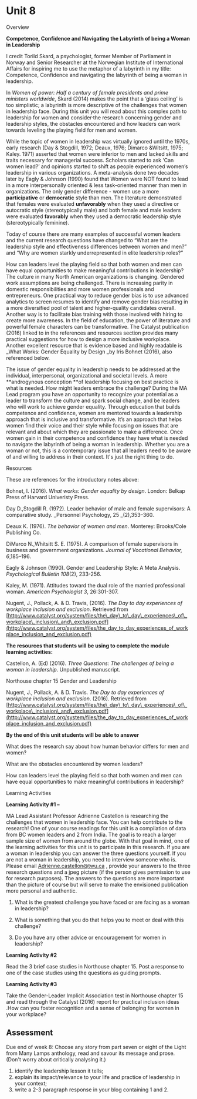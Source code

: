 # Unit 8

Overview

**Competence, Confidence and Navigating the Labyrinth of being a Woman in Leadership**

I credit Torild Skard, a psychologist, former Member of Parliament in Norway and Senior Researcher at the Norwegian Institute of International Affairs for inspiring me to use the metaphor of a labyrinth in my title: Competence, Confidence and navigating the labyrinth of being a woman in leadership.

In _Women of power: Half a century of female presidents and prime ministers worldwide_, Skard \(2014\) makes the point that  a ‘glass ceiling’ is too simplistic; a labyrinth is more descriptive of the challenges that women in leadership face. During this unit you will read about this complex path to leadership for women and consider·the research concerning gender and leadership styles, the obstacles encountered and how leaders can work towards leveling the playing field for men and women.

While the topic of women in leadership was virtually ignored until the 1970s, early research \(Day & Stogdill, 1972; Deaux, 1976; Dimarco &Witsitt, 1975; Kaley. 1971\) asserted that women were inferior to men and lacked skills and traits necessary for managerial success. Scholars started to ask ‘Can women lead?’ and opinions started to shift as people experienced women’s leadership in various organizations. A meta-analysis done two decades later by Eagly & Johnson \(1990\) found that Women were NOT found to lead in a more interpersonally oriented & less task-oriented manner than men in organizations. The only gender difference - women use a more **participative** or **democratic** style than men. The literature demonstrated that females were evaluated **unfavorably** when they used a directive or autocratic style \(stereotypically male\) and both female and male leaders were evaluated **favorably** when they used a democratic leadership style \(stereotypically feminine\).

Today of course there are many examples of successful women leaders and the current research questions have changed to “What are the leadership style and effectiveness differences between women and men?” and “Why are women starkly underrepresented in elite leadership roles?”

How can leaders level the playing field so that both women and men can have equal opportunities to make meaningful contributions in leadership? The culture in many North American organizations is changing. Gendered work assumptions are being challenged. There is increasing parity in domestic responsibilities and more women professionals and entrepreneurs. One practical way to reduce gender bias is to use advanced analytics to screen resumes to identify and remove gender bias resulting in a more diversified pool of talent and higher-quality candidates overall. Another way is to facilitate bias training with those involved with hiring to create more awareness. In the field of education, the power of literature and powerful female characters can be transformative.  The Catalyst publication \(2016\) linked to in the references and resources section provides many practical suggestions for how to design a more inclusive workplace.  Another excellent resource that is evidence based and highly readable is \_What Works: Gender Equality by Design \_by Iris Bohnet \(2016\), also referenced below.

The issue of gender equality in leadership needs to be addressed at the individual, interpersonal, organizational and societal levels. A more **androgynous conception **of leadership focusing on best practice is what is needed. How might leaders embrace the challenge? During the MA Lead program you have an opportunity to recognize your potential as a leader to transform the culture and spark social change, and be leaders who will work to achieve gender equality. Through education that builds competence and confidence, women are mentored towards a leadership approach that is inclusive and transformative. It’s an approach that helps women find their voice and their style while focusing on issues that are relevant and about which they are passionate to make a difference. Once women gain in their competence and confidence they have what is needed to navigate the labyrinth of being a woman in leadership. Whether you are a woman or not, this is a contemporary issue that all leaders need to be aware of and willing to address in their context.  It's just the right thing to do.

Resources

These are references for the introductory notes above:

Bohnet, I. \(2016\). _What works: Gender equality by design_. London: Belkap Press of Harvard Univeristy Press.

Day D.,Stogdill R. \(1972\). Leader behavior of male and female supervisors: A comparative study. _Personnel Psychology, 25 _\(2\),353–360.

Deaux K. \(1976\). _The behavior of women and men_. Monterey: Brooks/Cole Publishing Co.

DiMarco N.,Whitsitt S. E. \(1975\). A comparison of female supervisors in business and government organizations. _Journal of Vocational Behavior, 6_,185–196.

Eagly & Johnson \(1990\). Gender and Leadership Style: A Meta Analysis. _Psychological Bulletin_ _108_\(2\), 233-256.

Kaley, M. \(1971\). Attitudes toward the dual role of the married professional woman. _American Psychologist 3_, 26:301-307.

Nugent, J., Pollack, A. & D. Travis, \(2016\). _The Day to day experiences of workplace inclusion and exclusion_. Retrieved from [http://www.catalyst.org/system/files/the\_day\_to\_day\_experiences\_of\_workplace\_inclusion\_and\_exclusion.pdf](http://www.catalyst.org/system/files/the_day_to_day_experiences_of_workplace_inclusion_and_exclusion.pdf)

**The resources that students will be using to complete the module learning activities:**

Castellon, A. \(Ed\) \(2016\). _Three Questions: The challenges of being a woman in leadership_. Unpublished manuscript.

Northouse chapter 15 Gender and Leadership

Nugent, J., Pollack, A. & D. Travis. _The Day to day experiences of workplace inclusion and exclusion_. \(2016\). Retrieved from [http://www.catalyst.org/system/files/the\_day\_to\_day\_experiences\_of\_workplace\_inclusion\_and\_exclusion.pdf](http://www.catalyst.org/system/files/the_day_to_day_experiences_of_workplace_inclusion_and_exclusion.pdf)

**By the end of this unit students will be able to answer**

What does the research say about how human behavior differs for men and women?

What are the obstacles encountered by women leaders?

How can leaders level the playing field so that both women and men can have equal opportunities to make meaningful contributions in leadership?

Learning Activities

**Learning Activity \#1 –**

MA Lead Assistant Professor Adrienne Castellon is researching the challenges that women in leadership face. You can help contribute to the research! One of your course readings for this unit is a compilation of data from BC women leaders and 2 from India. The goal is to reach a larger sample size of women from around the globe. With that goal in mind, one of the learning activities for this unit is to participate in this research. If you are a woman in leadership you can answer the three questions yourself. If you are not a woman in leadership, you need to interview someone who is. Please email [Adrienne.castellon@twu.ca](mailto:Adrienne.castellon@twu.ca) , provide your answers to the three research questions and a jpeg picture \(if the person gives permission to use for research purposes\). The answers to the questions are more important than the picture of course but will serve to make the envisioned publication more personal and authentic.

1. What is the greatest challenge you have faced or are facing as a woman in leadership?

2. What is something that you do that helps you to meet or deal with this challenge?

3. Do you have any other advice or encouragement for women in leadership?

**Learning Activity \#2**

Read the 3 brief case studies in Northouse chapter 15. Post a response to one of the case studies using the questions as guiding prompts.

**Learning Activity \#3**

Take the Gender-Leader Implicit Association test in Northouse chapter 15 and read through the Catalyst \(2016\) report for practical inclusion ideas .How can you foster recognition and a sense of belonging for women in your workplace?

## Assessment

Due end of week 8: Choose any story from part seven or eight of the Light from Many Lamps anthology, read and savour its message and prose. \(Don't worry about critically analysing it.\)



1. identify the leadership lesson it tells;
2. explain its impact/relevance to your life and practice of leadership in your context;
3. write a 2-3 paragraph response in your blog containing 1 and 2.



